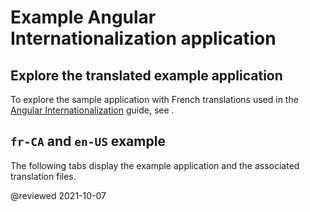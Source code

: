 # Example Angular Internationalization application

## Explore the translated example application

<div class="alert is-helpful">

<!--todo: update example .zip and github locations to match old files. "i18n" not equal to "i18n-common" or "i18n-overview". -->

To explore the sample application with French translations used in the [Angular Internationalization][AioGuideI18nOverview] guide, see <live-example name="i18n" title="live example"></live-example>.

</div>

## `fr-CA` and `en-US` example

The following tabs display the example application and the associated translation files.

<code-tabs>
    <code-pane header="src/app/app.component.html" path="i18n/src/app/app.component.html">
    </code-pane>
    <code-pane header="src/app/app.component.ts" path="i18n/src/app/app.component.ts">
    </code-pane>
    <code-pane header="src/app/app.module.ts" path="i18n/src/app/app.module.ts">
    </code-pane>
    <code-pane header="src/main.ts" path="i18n/doc-files/main.1.ts">
    </code-pane>
    <code-pane header="src/locale/messages.fr.xlf" path="i18n/doc-files/messages.fr.xlf.html">
    </code-pane>
</code-tabs>

<!-- links -->

[AioGuideI18nOverview]: guide/i18n-overview "Angular Internationalization | Angular"  

<!-- external links -->

<!-- end links -->

@reviewed 2021-10-07
